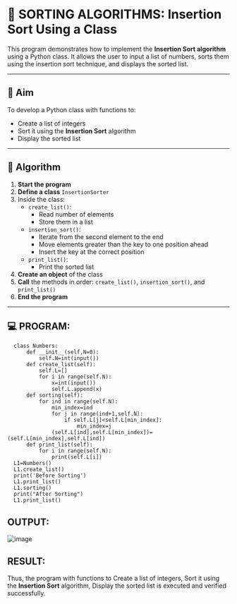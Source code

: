 # 🧮 SORTING ALGORITHMS: Insertion Sort Using a Class

This program demonstrates how to implement the **Insertion Sort algorithm** using a Python class. It allows the user to input a list of numbers, sorts them using the insertion sort technique, and displays the sorted list.

---

## 🎯 Aim

To develop a Python class with functions to:
- Create a list of integers
- Sort it using the **Insertion Sort** algorithm
- Display the sorted list

---

## 🧠 Algorithm

1. **Start the program**
2. **Define a class** `InsertionSorter`
3. Inside the class:
   - `create_list()`:
     - Read number of elements
     - Store them in a list
   - `insertion_sort()`:
     - Iterate from the second element to the end
     - Move elements greater than the key to one position ahead
     - Insert the key at the correct position
   - `print_list()`:
     - Print the sorted list
4. **Create an object** of the class
5. **Call** the methods in order: `create_list()`, `insertion_sort()`, and `print_list()`
6. **End the program**

---

## 💻 PROGRAM:

      class Numbers:
          def __init__(self,N=0):
              self.N=int(input())
          def create_list(self):
              self.L=[]
              for i in range(self.N):
                  x=int(input())
                  self.L.append(x)
          def sorting(self):
              for ind in range(self.N):
                  min_index=ind
                  for j in range(ind+1,self.N):
                      if self.L[j]<self.L[min_index]:
                          min_index=j
                  (self.L[ind],self.L[min_index])=(self.L[min_index],self.L[ind])
          def print_list(self):
              for i in range(self.N):
                  print(self.L[i])
      L1=Numbers()
      L1.create_list()
      print('Before Sorting')
      L1.print_list()
      L1.sorting()
      print("After Sorting")
      L1.print_list()

## OUTPUT:
![image](https://github.com/user-attachments/assets/41512c24-de50-422e-b99b-13bc6d39f725)

## RESULT:
Thus, the program with functions to Create a list of integers, Sort it using the **Insertion Sort** algorithm, Display the sorted list is executed and verified successfully.
